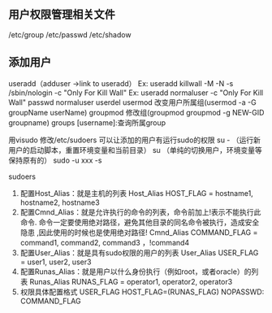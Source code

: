 ## 用户权限管理相关文件
/etc/group
/etc/passwd
/etc/shadow

## 添加用户
useradd（adduser ->link to useradd）
    Ex: useradd killwall -M -N -s /sbin/nologin -c "Only For Kill Wall"
    Ex: useradd normaluser -c "Only For Kill Wall"
passwd normaluser
userdel
usermod 改变用户所属组(usermod -a -G groupName userName)
groupmod  修改组(groupmod groupmod -g NEW-GID groupname)
groups [username]:查询所属group    

用visudo 修改/etc/sudoers 可以让添加的用户有运行sudo的权限
su - （运行新用户的启动脚本，重置环境变量和当前目录）
su （单纯的切换用户，环境变量等保持原有的）
sudo -u xxx -s

sudoers
1) 配置Host_Alias：就是主机的列表 
Host_Alias      HOST_FLAG = hostname1, hostname2, hostname3 
2) 配置Cmnd_Alias：就是允许执行的命令的列表，命令前加上!表示不能执行此命令. 
命令一定要使用绝对路径，避免其他目录的同名命令被执行，造成安全隐患 ,因此使用的时候也是使用绝对路径! 
Cmnd_Alias      COMMAND_FLAG = command1, command2, command3 ，!command4 
3) 配置User_Alias：就是具有sudo权限的用户的列表 
User_Alias USER_FLAG = user1, user2, user3 
4) 配置Runas_Alias：就是用户以什么身份执行（例如root，或者oracle）的列表 
Runas_Alias RUNAS_FLAG = operator1, operator2, operator3 
5) 权限具体配置格式
USER_FLAG HOST_FLAG=(RUNAS_FLAG) NOPASSWD: COMMAND_FLAG 